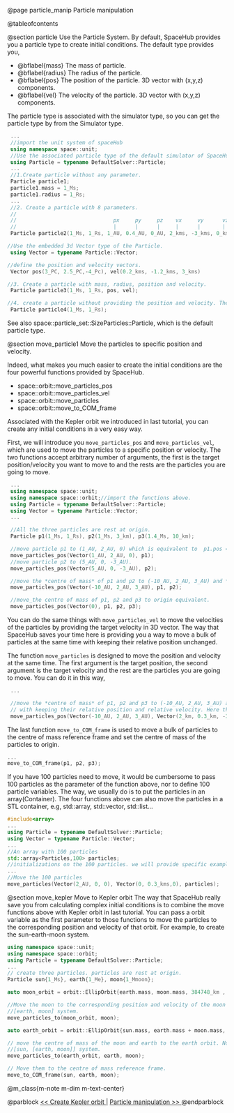 
@page particle_manip Particle manipulation

@tableofcontents

@section particle Use the Particle System.
By default, SpaceHub provides you a particle type to create initial conditions. The default type provides you,

- @bflabel{mass} The mass of particle.
- @bflabel{radius} The radius of the particle.
- @bflabel{pos} The position of the particle. 3D vector with (x,y,z) components.
- @bflabel{vel} The velocity of the particle. 3D vector with (x,y,z) components.

The particle type is associated with the simulator type, so you can get the particle type by from the Simulator type.

```cpp
 ...
 //import the unit system of spaceHub
 using namespace space::unit;
 //Use the associated particle type of the default simulator of SpaceHub
 using Particle = typename DefaultSolver::Particle;
 ...
 //1.Create particle without any parameter.
 Particle particle1;
 particle1.mass = 1_Ms;
 particle1.radius = 1_Rs;
 ...
 //2. Create a particle with 8 parameters.
 //
 //                               px     py     pz    vx     vy      vz
 //                               |      |      |     |      |       |
 Particle particle2(1_Ms, 1_Rs, 1_AU, 0.4_AU, 0_AU, 2_kms, -3_kms, 0_kms);

//Use the embedded 3d Vector type of the Particle.
 using Vector = typename Particle::Vector;

//define the position and velocity vectors.
 Vector pos(3_PC, 2.5_PC,-4_Pc), vel(0.2_kms, -1.2_kms, 3_kms)

//3. Create a particle with mass, radius, position and velocity.
 Particle particle3(1_Ms, 1_Rs, pos, vel);

//4. create a particle without providing the position and velocity. Then the position and velocity will be (0,0,0) and (0,0,0);
 Particle particle4(1_Ms, 1_Rs);
 ```

See also space::particle_set::SizeParticles::Particle, which is the default particle type.

@section move_particle1 Move the particles to specific position and velocity.

Indeed, what makes you much easier to create the initial conditions are the four powerful functions provided by SpaceHub.

- space::orbit::move_particles_pos
- space::orbit::move_particles_vel
- space::orbit::move_particles
- space::orbit::move_to_COM_frame
 
Associated with the Kepler orbit we introduced in last tutorial, you can create any initial conditions in a very easy way.

First, we will introduce you `move_particles_pos` and `move_particles_vel`, which are used to move the particles to a specific position or velocity. The two
functions accept arbitrary number of arguments, the first is the target position/velocity you want to move to and the rests are the particles you are going to move.

```cpp
 ...
 using namespace space::unit;
 using namespace space::orbit;//import the functions above.
 using Particle = typename DefaultSolver::Particle;
 using Vector = typename Particle::Vector;
 ...

 //All the three particles are rest at origin.
 Particle p1(1_Ms, 1_Rs), p2(1_Ms, 3_km), p3(1.4_Ms, 10_km);

 //move particle p1 to (1_AU, 2_AU, 0) which is equivalent to  p1.pos = Vector(1_AU, 2_AU, 0).
 move_particles_pos(Vector(1_AU, 2_AU, 0), p1);
 //move particle p2 to (5_AU, 0, -3_AU).
 move_particles_pos(Vector(5_AU, 0, -3_AU), p2);

 //move the *centre of mass* of p1 and p2 to (-10_AU, 2_AU, 3_AU) and *keep their relative position*
 move_particles_pos(Vector(-10_AU, 2_AU, 3_AU), p1, p2);

 //move_the centre of mass of p1, p2 and p3 to origin equivalent.
 move_particles_pos(Vector(0), p1, p2, p3);
 ```

 You can do the same things with `move_particles_vel` to move the velocities of the particles by providing the target velocity in 3D vector. The way that SpaceHub saves your time here is providing you a way to move a bulk of particles at the same time with keeping their relative position unchanged.

 The function `move_particles` is designed to move the position and velocity at the same time. The first argument is the target position, the second argument is the target velocity and the rest are the particles you are going to move. You can do it in this way,

```cpp
 ...

 //move the *centre of mass* of p1, p2 and p3 to (-10_AU, 2_AU, 3_AU) and the centre of mass velocity to (2_km, 0.3_km, -3_km)
 // with keeping their relative position and relative velocity. Here they overlap with each other.
 move_particles_pos(Vector(-10_AU, 2_AU, 3_AU), Vector(2_km, 0.3_km, -3_km), p1, p2, p3);

 ```

 The last function `move_to_COM_frame` is used to move a bulk of particles to the centre of mass reference frame and set the centre of mass of the particles to origin.

 ```cpp
 ...
 move_to_COM_frame(p1, p2, p3);

 ```

 If you have 100 particles need to move, it would be cumbersome to pass 100 particles as the parameter of the function above, nor to define 100 particle variables. The way, we usually do is to put the particles in an array(Container). The four functions above can also move the particles in a STL container, e.g, std::array, std::vector, std::list...

 ```cpp
 #include<array>
 ...
 using Particle = typename DefaultSolver::Particle;
 using Vector = typename Particle::Vector;
 ...
 //An array with 100 particles
 std::array<Particles,100> particles;
 //initializations on the 100 particles. we will provide specific examples later.
 ...
 //Move the 100 particles
 move_particles(Vector(2_AU, 0, 0), Vector(0, 0.3_kms,0), particles);

 ```

 @section move_kepler Move to Kepler orbit
 The way that SpaceHub really save you from calculating complex initial conditions is to combine the move functions above with Kepler orbit in last tutorial. You can pass a orbit variable as the first parameter to those functions to move the particles to the corresponding position and velocity of that orbit. For example, to create the sun-earth-moon system.

 ```cpp
 using namespace space::unit;
 using namespace space::orbit;
 using Particle = typename DefaultSolver::Particle;
 ...
 // create three particles. particles are rest at origin.
 Particle sun{1_Ms}, earth{1_Me}, moon{1_Mmoon};

 auto moon_orbit = orbit::EllipOrbit{earth.mass, moon.mass, 384748_km , 0.0549, 1.543_deg, 0.0, 0.0, isotherm};

 //Move the moon to the corresponding position and velocity of the moon orbit. Now the earth rest at origin and moon form a
 //[earth, moon] system.
 move_particles_to(moon_orbit, moon);

 auto earth_orbit = orbit::EllipOrbit{sun.mass, earth.mass + moon.mass, 1_AU, 0.016, 7.155_deg, 174.9_deg, 288.1_deg, isotherm};

 // move the centre of mass of the moon and earth to the earth orbit. Now the sun rest at origin and the earth-moon system form a
 //[sun, [earth, moon]] system.
 move_particles_to(earth_orbit, earth, moon);

 // Move them to the centre of mass reference frame.
 move_to_COM_frame(sun, earth, moon);
 ```

@m_class{m-note m-dim m-text-center}

@parblock
  <a href="create_kepler.html"> << Create Kepler orbit </a> | <a href="particle_manip.html"> Particle manipulation >> </a> 
@endparblock
